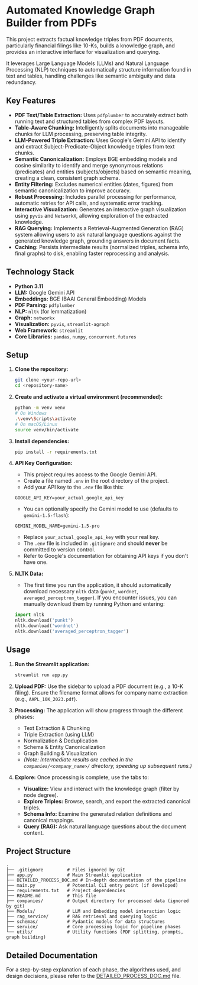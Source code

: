 # Automated Knowledge Graph Builder from PDFs

This project extracts factual knowledge triples from PDF documents, particularly financial filings like 10-Ks, builds a knowledge graph, and provides an interactive interface for visualization and querying.

It leverages Large Language Models (LLMs) and Natural Language Processing (NLP) techniques to automatically structure information found in text and tables, handling challenges like semantic ambiguity and data redundancy.

## Key Features

*   **PDF Text/Table Extraction:** Uses `pdfplumber` to accurately extract both running text and structured tables from complex PDF layouts.
*   **Table-Aware Chunking:** Intelligently splits documents into manageable chunks for LLM processing, preserving table integrity.
*   **LLM-Powered Triple Extraction:** Uses Google's Gemini API to identify and extract Subject-Predicate-Object knowledge triples from text chunks.
*   **Semantic Canonicalization:** Employs BGE embedding models and cosine similarity to identify and merge synonymous relations (predicates) and entities (subjects/objects) based on semantic meaning, creating a clean, consistent graph schema.
*   **Entity Filtering:** Excludes numerical entities (dates, figures) from semantic canonicalization to improve accuracy.
*   **Robust Processing:** Includes parallel processing for performance, automatic retries for API calls, and systematic error tracking.
*   **Interactive Visualization:** Generates an interactive graph visualization using `pyvis` and `NetworkX`, allowing exploration of the extracted knowledge.
*   **RAG Querying:** Implements a Retrieval-Augmented Generation (RAG) system allowing users to ask natural language questions against the generated knowledge graph, grounding answers in document facts.
*   **Caching:** Persists intermediate results (normalized triples, schema info, final graphs) to disk, enabling faster reprocessing and analysis.

## Technology Stack

*   **Python 3.11**
*   **LLM:** Google Gemini API
*   **Embeddings:** BGE (BAAI General Embedding) Models
*   **PDF Parsing:** `pdfplumber`
*   **NLP:** `nltk` (for lemmatization)
*   **Graph:** `networkx`
*   **Visualization:** `pyvis`, `streamlit-agraph` 
*   **Web Framework:** `streamlit`
*   **Core Libraries:** `pandas`, `numpy`, `concurrent.futures`

## Setup

1.  **Clone the repository:**
    ```bash
    git clone <your-repo-url>
    cd <repository-name>
    ```

2.  **Create and activate a virtual environment (recommended):**
    ```bash
    python -m venv venv
    # On Windows
    .\venv\Scripts\activate
    # On macOS/Linux
    source venv/bin/activate
    ```

3.  **Install dependencies:**
    ```bash
    pip install -r requirements.txt
    ```

4.  **API Key Configuration:**
    *   This project requires access to the Google Gemini API.
    *   Create a file named `.env` in the root directory of the project.
    *   Add your API key to the `.env` file like this:
      ```
      GOOGLE_API_KEY=your_actual_google_api_key
      ```
    *   You can optionally specify the Gemini model to use (defaults to `gemini-1.5-flash`):
      ```
      GEMINI_MODEL_NAME=gemini-1.5-pro
      ```
    *   Replace `your_actual_google_api_key` with your real key.
    *   The `.env` file is included in `.gitignore` and should **never** be committed to version control.
    *   Refer to Google's documentation for obtaining API keys if you don't have one.

5.  **NLTK Data:**
    *   The first time you run the application, it should automatically download necessary `nltk` data (`punkt`, `wordnet`, `averaged_perceptron_tagger`). If you encounter issues, you can manually download them by running Python and entering:
      ```python
      import nltk
      nltk.download('punkt')
      nltk.download('wordnet')
      nltk.download('averaged_perceptron_tagger')
      ```

## Usage

1.  **Run the Streamlit application:**
    ```bash
    streamlit run app.py
    ```

2.  **Upload PDF:** Use the sidebar to upload a PDF document (e.g., a 10-K filing). Ensure the filename format allows for company name extraction (e.g., `AAPL_10K_2023.pdf`).

3.  **Processing:** The application will show progress through the different phases:
    *   Text Extraction & Chunking
    *   Triple Extraction (using LLM)
    *   Normalization & Deduplication
    *   Schema & Entity Canonicalization
    *   Graph Building & Visualization
    *   *(Note: Intermediate results are cached in the `companies/<company_name>/` directory, speeding up subsequent runs.)*

4.  **Explore:** Once processing is complete, use the tabs to:
    *   **Visualize:** View and interact with the knowledge graph (filter by node degree).
    *   **Explore Triples:** Browse, search, and export the extracted canonical triples.
    *   **Schema Info:** Examine the generated relation definitions and canonical mappings.
    *   **Query (RAG):** Ask natural language questions about the document content.

## Project Structure

```
.
├── .gitignore         # Files ignored by Git
├── app.py             # Main Streamlit application
├── DETAILED_PROCESS_DOC.md # In-depth documentation of the pipeline
├── main.py            # Potential CLI entry point (if developed)
├── requirements.txt   # Project dependencies
├── README.md          # This file
├── companies/         # Output directory for processed data (ignored by git)
├── Models/            # LLM and Embedding model interaction logic
├── rag_service/       # RAG retrieval and querying logic
├── schemas/           # Pydantic models for data structures
├── service/           # Core processing logic for pipeline phases
└── utils/             # Utility functions (PDF splitting, prompts, graph building)
```

## Detailed Documentation

For a step-by-step explanation of each phase, the algorithms used, and design decisions, please refer to the [DETAILED_PROCESS_DOC.md](./DETAILED_PROCESS_DOC.md) file. 